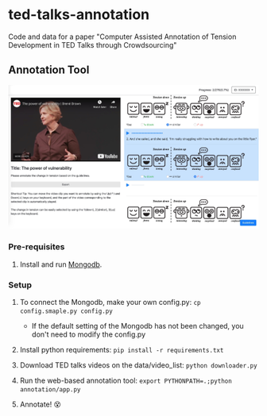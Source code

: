 # ted-talks-annotation

Code and data for a paper "Computer Assisted Annotation of Tension Development in TED Talks through Crowdsourcing" 

## Annotation Tool

<img src="https://github.com/nlpcl-lab/ted-talks-annotation/raw/master/annotation/static/img/interface.jpg" width="600px">

### Pre-requisites

1. Install and run [Mongodb](https://www.mongodb.com/).

### Setup 

1. To connect the Mongodb, make your own config.py: `cp config.smaple.py config.py`
    - If the default setting of the Mongodb has not been changed, you don't need to modify the config.py
    
2. Install python requirements: `pip install -r requirements.txt`

3. Download TED talks videos on the data/video_list: `python downloader.py`

4. Run the web-based annotation tool: `export PYTHONPATH=.;python annotation/app.py`

5. Annotate! 😵

    

